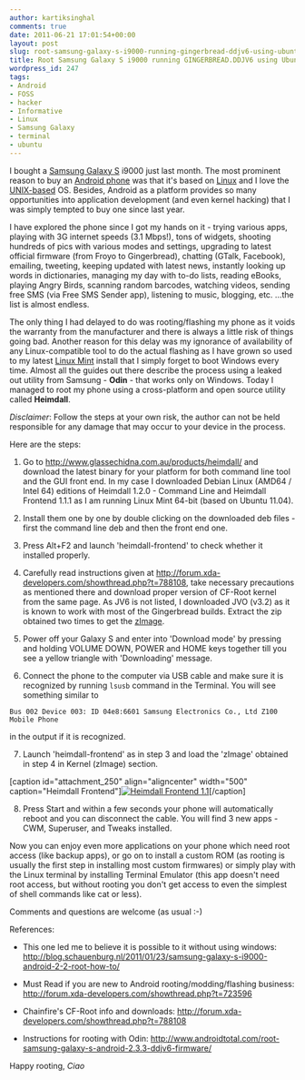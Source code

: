 ```yaml
---
author: kartiksinghal
comments: true
date: 2011-06-21 17:01:54+00:00
layout: post
slug: root-samsung-galaxy-s-i9000-running-gingerbread-ddjv6-using-ubuntu-linux
title: Root Samsung Galaxy S i9000 running GINGERBREAD.DDJV6 using Ubuntu Linux
wordpress_id: 247
tags:
- Android
- FOSS
- hacker
- Informative
- Linux
- Samsung Galaxy
- terminal
- ubuntu
---
```


I bought a [Samsung Galaxy S](http://en.wikipedia.org/wiki/Samsung_Galaxy_S) i9000 just last month. The most prominent reason to buy an [Android phone](http://en.wikipedia.org/wiki/Android_%28operating_system%29) was that it's based on [Linux](http://en.wikipedia.org/wiki/Linux) and I love the [UNIX-based](http://en.wikipedia.org/wiki/Unix) OS. Besides, Android as a platform provides so many opportunities into application development (and even kernel hacking) that I was simply tempted to buy one since last year.

I have explored the phone since I got my hands on it - trying various apps, playing with 3G internet speeds (3.1 Mbps!), tons of widgets, shooting hundreds of pics with various modes and settings, upgrading to latest official firmware (from Froyo to Gingerbread), chatting (GTalk, Facebook), emailing, tweeting, keeping updated with latest news, instantly looking up words in dictionaries, managing my day with to-do lists, reading eBooks, playing Angry Birds, scanning random barcodes, watching videos, sending free SMS (via Free SMS Sender app), listening to music, blogging, etc. ...the list is almost endless.

The only thing I had delayed to do was rooting/flashing my phone as it voids the warranty from the manufacturer and there is always a little risk of things going bad. Another reason for this delay was my ignorance of availability of any Linux-compatible tool to do the actual flashing as I have grown so used to my latest [Linux Mint](http://www.linuxmint.com/) install that I simply forget to boot Windows every time. Almost all the guides out there describe the process using a leaked out utility from Samsung - **Odin** - that works only on Windows. Today I managed to root my phone using a cross-platform and open source utility called **Heimdall**.

_Disclaimer_: Follow the steps at your own risk, the author can not be held responsible for any damage that may occur to your device in the process.

Here are the steps:



	
  1. Go to http://www.glassechidna.com.au/products/heimdall/ and download the latest binary for your platform for both command line tool and the GUI front end. In my case I downloaded Debian Linux (AMD64 / Intel 64) editions of Heimdall 1.2.0 - Command Line and Heimdall Frontend 1.1.1 as I am running Linux Mint 64-bit (based on Ubuntu 11.04).

	
  2. Install them one by one by double clicking on the downloaded deb files - first the command line deb and then the front end one.

	
  3. Press Alt+F2 and launch 'heimdall-frontend' to check whether it installed properly.

	
  4. Carefully read instructions given at http://forum.xda-developers.com/showthread.php?t=788108, take necessary precautions as mentioned there and download proper version of CF-Root kernel from the same page. As JV6 is not listed, I downloaded JVO (v3.2) as it is known to work with most of the Gingerbread builds. Extract the zip obtained two times to get the [zImage](http://en.wikipedia.org/wiki/Vmlinux).

	
  5. Power off your Galaxy S and enter into 'Download mode' by pressing and holding VOLUME DOWN, POWER and HOME keys together till you see a yellow triangle with 'Downloading' message.

	
  6. Connect the phone to the computer via USB cable and make sure it is recognized by running `lsusb` command in the Terminal. You will see something similar to

    
    Bus 002 Device 003: ID 04e8:6601 Samsung Electronics Co., Ltd Z100 Mobile Phone


in the output if it is recognized.

	
  7. Launch 'heimdall-frontend' as in step 3 and load the 'zImage' obtained in step 4 in Kernel (zImage) section.

[caption id="attachment_250" align="aligncenter" width="500" caption="Heimdall Frontend"][![Heimdall Frontend 1.1](http://k4rtik.files.wordpress.com/2011/06/screenshot-heimdall-frontend-1-1.png?w=500)](http://k4rtik.files.wordpress.com/2011/06/screenshot-heimdall-frontend-1-1.png)[/caption]

	
  8. Press Start and within a few seconds your phone will automatically reboot and you can disconnect the cable. You will find 3 new apps - CWM, Superuser, and Tweaks installed.


Now you can enjoy even more applications on your phone which need root access (like backup apps), or go on to install a custom ROM (as rooting is usually the first step in installing most custom firmwares) or simply play with the Linux terminal by installing Terminal Emulator (this app doesn't need root access, but without rooting you don't get access to even the simplest of shell commands like cat or less).

Comments and questions are welcome (as usual :-)

References:

	
  * This one led me to believe it is possible to it without using windows: http://blog.schauenburg.nl/2011/01/23/samsung-galaxy-s-i9000-android-2-2-root-how-to/

	
  * Must Read if you are new to Android rooting/modding/flashing business: http://forum.xda-developers.com/showthread.php?t=723596

	
  * Chainfire's CF-Root info and downloads: http://forum.xda-developers.com/showthread.php?t=788108

	
  * Instructions for rooting with Odin: http://www.androidtotal.com/root-samsung-galaxy-s-android-2.3.3-ddjv6-firmware/


Happy rooting,
_Ciao_
